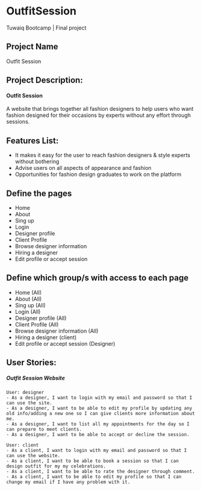 # OutfitSession
Tuwaiq Bootcamp | Final project


## Project Name
Outfit Session


## Project Description:
#### Outfit Session
A website that brings together all fashion designers to help users who want fashion designed for their occasions by experts without any effort through sessions.


## Features List:
- It makes it easy for the user to reach fashion designers & style experts without bothering
- Advise users on all aspects of appearance and fashion
- Opportunities for fashion design graduates to work on the platform


## Define the pages
- Home 
- About 
- Sing up 
- Login 
- Designer profile 
- Client Profile 
- Browse designer information 
- Hiring a designer
- Edit profile or accept session 


## Define which group/s with access to each page 
- Home (All)
- About (All)
- Sing up (All)
- Login (All)
- Designer profile (All)
- Client Profile (All)
- Browse designer information (All)
- Hiring a designer (client)
- Edit profile or accept session (Designer)


## User Stories:
##### Outfit Session Website 

```
User: designer 
- As a designer, I want to login with my email and password so that I can use the site.
- As a designer, I want to be able to edit my profile by updating any old info/adding a new one so I can give clients more information about me.
- As a designer, I want to list all my appointments for the day so I can prepare to meet clients.
- As a designer, I want to be able to accept or decline the session.

User: client
- As a client, I want to login with my email and password so that I can use the website.
- As a client, I want to be able to book a session so that I can design outfit for my my celebrations.
- As a client, I want to be able to rate the designer through comment.
- As a client, I want to be able to edit my profile so that I can change my email if I have any problem with it.

```



